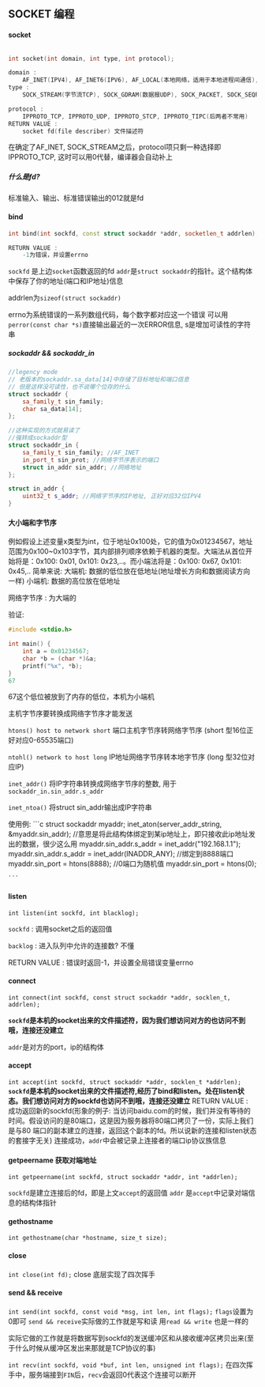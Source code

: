 
## SOCKET 编程

#### socket 
```c++

int socket(int domain, int type, int protocol);

domain : 
    AF_INET(IPV4), AF_INET6(IPV6), AF_LOCAL(本地网络，适用于本地进程间通信), AF_ROUTE
type : 
    SOCK_STREAM(字节流TCP), SOCK_GDRAM(数据报UDP), SOCK_PACKET, SOCK_SEQPACKET(后两个不用记)

protocol : 
    IPPROTO_TCP, IPPROTO_UDP, IPPROTO_STCP, IPPROTO_TIPC(后两者不常用)
RETURN VALUE :
    socket fd(file describer) 文件描述符
```

在确定了AF_INET, SOCK_STREAM之后，protocol项只剩一种选择即IPPROTO_TCP, 这时可以用0代替，编译器会自动补上

##### 什么是fd? 
标准输入、输出、标准错误输出的012就是fd


#### bind 
```c++
int bind(int sockfd, const struct sockaddr *addr, socketlen_t addrlen);

RETURN VALUE :
    -1为错误，并设置errno
```
`sockfd` 是上边`socket`函数返回的fd
`addr`是`struct sockaddr`的指针。这个结构体中保存了你的地址(端口和IP地址)信息

addrlen为`sizeof(struct sockaddr)`

errno为系统错误的一系列数组代码，每个数字都对应这一个错误
可以用`perror(const char *s)`直接输出最近的一次ERROR信息, s是增加可读性的字符串

##### sockaddr && sockaddr_in
```c++
//legency mode
// 老版本的sockaddr.sa_data[14]中存储了目标地址和端口信息
// 但是这样没可读性，也不说哪个位存的什么
struct sockaddr {
    sa_family_t sin_family;
    char sa_data[14];
};

//这种实现的方式就易读了
//强转成sockaddr型
struct sockaddr_in {
    sa_family_t sin_family; //AF_INET
    in_port_t sin_prot; //网络字节序表示的端口
    struct in_addr sin_addr; //网络地址
};

struct in_addr {
    uint32_t s_addr; //网络字节序的IP地址, 正好对应32位IPV4
}
```
#### 大小端和字节序

例如假设上述变量x类型为int，位于地址0x100处，它的值为0x01234567，地址范围为0x100~0x103字节，其内部排列顺序依赖于机器的类型。大端法从首位开始将是：0x100: 0x01, 0x101: 0x23,..。而小端法将是：0x100: 0x67, 0x101: 0x45,..
简单来说:
    大端机: 数据的低位放在低地址(地址增长方向和数据阅读方向一样)
    小端机: 数据的高位放在低地址

网络字节序 : 为大端的 

验证:
```c
#include <stdio.h>

int main() {
    int a = 0x01234567;
    char *b = (char *)&a;
    printf("%x", *b);
}
67
```
67这个低位被放到了内存的低位，本机为小端机

主机字节序要转换成网络字节序才能发送 


`htons() host to network short` 端口主机字节序转网络字节序 (short 型16位正好对应0-65535端口)

`ntohl() network to host long` IP地址网络字节序转本地字节序 (long 型32位对应IP)

`inet_addr()` 将IP字符串转换成网络字节序的整数, 用于`sockaddr_in.sin_addr.s_addr`

`inet_ntoa()` 将struct sin_addr输出成IP字符串

使用例: 
    ```c
    struct sockaddr myaddr;
    inet_aton(server_addr_string, &myaddr.sin_addr);
    //意思是将此结构体绑定到某ip地址上，即只接收此ip地址发出的数据，很少这么用 
    myaddr.sin_addr.s_addr = inet_addr("192.168.1.1"); 
    myaddr.sin_addr.s_addr = inet_addr(INADDR_ANY);
    //绑定到8888端口
    myaddr.sin_port = htons(8888);
    //0端口为随机值
    myaddr.sin_port = htons(0);
    
    ```
#### listen

`int listen(int sockfd, int blacklog);`

`sockfd` : 调用socket之后的返回值

`backlog` : 进入队列中允许的连接数? 不懂

RETURN VALUE : 错误时返回-1，并设置全局错误变量errno

#### connect
`int connect(int sockfd, const struct sockaddr *addr, socklen_t, addrlen);`

**`sockfd`是本机的socket出来的文件描述符，因为我们想访问对方的也访问不到哦，连接还没建立**

`addr`是对方的port，ip的结构体
#### accept

`int accept(int sockfd, struct sockaddr *addr, socklen_t *addrlen);`
**`sockfd`是本机的socket出来的文件描述符,经历了bind和listen。处在listen状态。我们想访问对方的sockfd也访问不到哦，连接还没建立**
RETURN VALUE :
    成功返回新的sockfd(形象的例子: 当访问baidu.com的时候，我们并没有等待的时间。假设访问的是80端口，这是因为服务器将80端口拷贝了一份，实际上我们是与80
                             端口的副本建立的连接，返回这个副本的fd。所以说新的连接和listen状态的套接字无关)
连接成功，`addr`中会被记录上连接者的端口ip协议族信息

#### getpeername 获取对端地址
`int getpeername(int sockfd, struct sockaddr *addr, int *addrlen);`

`sockfd`是建立连接后的fd，即是上文`accept`的返回值
`addr` 是`accept`中记录对端信息的结构体指针

#### gethostname

`int gethostname(char *hostname, size_t size);`

#### close
`int close(int fd);`
close 底层实现了四次挥手

#### send && receive

`int send(int sockfd, const void *msg, int len, int flags);`
`flags`设置为0即可
`send && receive`实际做的工作就是写和读
用`read && write`  也是一样的

实际它做的工作就是将数据写到sockfd的发送缓冲区和从接收缓冲区拷贝出来(至于什么时候从缓冲区发出来那就是TCP协议的事)

`int recv(int sockfd, void *buf, int len, unsigned int flags);`
在四次挥手中，服务端接到`FIN`后，`recv`会返回0代表这个连接可以断开




